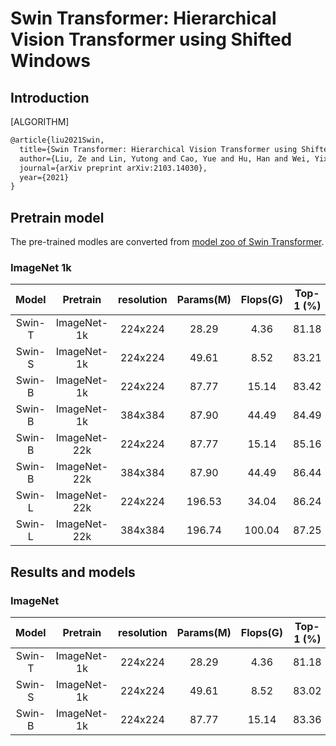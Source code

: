 # Swin Transformer: Hierarchical Vision Transformer using Shifted Windows
<!-- {Swin Transformer} -->

## Introduction

[ALGORITHM]

```latex
@article{liu2021Swin,
  title={Swin Transformer: Hierarchical Vision Transformer using Shifted Windows},
  author={Liu, Ze and Lin, Yutong and Cao, Yue and Hu, Han and Wei, Yixuan and Zhang, Zheng and Lin, Stephen and Guo, Baining},
  journal={arXiv preprint arXiv:2103.14030},
  year={2021}
}
```

## Pretrain model

The pre-trained modles are converted from [model zoo of Swin Transformer](https://github.com/microsoft/Swin-Transformer#main-results-on-imagenet-with-pretrained-models).

### ImageNet 1k

|   Model   |  Pretrain    | resolution  | Params(M) |  Flops(G) | Top-1 (%) | Top-5 (%) | Download |
|:---------:|:------------:|:-----------:|:---------:|:---------:|:---------:|:---------:|:--------:|
|  Swin-T   | ImageNet-1k  |   224x224   |   28.29   |    4.36   |   81.18   |   95.52   | [model](https://download.openmmlab.com/mmclassification/v0/swin-transformer/convert/swin_tiny_patch4_window7_224-160bb0a5.pth)|
|  Swin-S   | ImageNet-1k  |   224x224   |   49.61   |    8.52   |   83.21   |   96.25   | [model](https://download.openmmlab.com/mmclassification/v0/swin-transformer/convert/swin_small_patch4_window7_224-cc7a01c9.pth)|
|  Swin-B   | ImageNet-1k  |   224x224   |   87.77   |   15.14   |   83.42   |   96.44   | [model](https://download.openmmlab.com/mmclassification/v0/swin-transformer/convert/swin_base_patch4_window7_224-4670dd19.pth)|
|  Swin-B   | ImageNet-1k  |   384x384   |   87.90   |   44.49   |   84.49   |   96.95   | [model](https://download.openmmlab.com/mmclassification/v0/swin-transformer/convert/swin_base_patch4_window12_384-02c598a4.pth)|
|  Swin-B   | ImageNet-22k |   224x224   |   87.77   |   15.14   |   85.16   |   97.50   | [model](https://download.openmmlab.com/mmclassification/v0/swin-transformer/convert/swin_base_patch4_window7_224_22kto1k-f967f799.pth)|
|  Swin-B   | ImageNet-22k |   384x384   |   87.90   |   44.49   |   86.44   |   98.05   | [model](https://download.openmmlab.com/mmclassification/v0/swin-transformer/convert/swin_base_patch4_window12_384_22kto1k-d59b0d1d.pth)|
|  Swin-L   | ImageNet-22k |   224x224   |  196.53   |   34.04   |   86.24   |   97.88   | [model](https://download.openmmlab.com/mmclassification/v0/swin-transformer/convert/swin_large_patch4_window7_224_22kto1k-5f0996db.pth)|
|  Swin-L   | ImageNet-22k |   384x384   |  196.74   |  100.04   |   87.25   |   98.25   | [model](https://download.openmmlab.com/mmclassification/v0/swin-transformer/convert/swin_large_patch4_window12_384_22kto1k-0a40944b.pth)|


## Results and models

### ImageNet
|   Model   |  Pretrain    | resolution  | Params(M) |  Flops(G) | Top-1 (%) | Top-5 (%) |   Config   | Download |
|:---------:|:------------:|:-----------:|:---------:|:---------:|:---------:|:---------:|:----------:|:--------:|
|  Swin-T   | ImageNet-1k  |   224x224   |   28.29   |    4.36   |   81.18   |   95.61   | [config](https://github.com/open-mmlab/mmclassification/blob/master/configs/swin_transformer/swin_tiny_224_b16x64_300e_imagenet.py) | [model](https://download.openmmlab.com/mmclassification/v0/swin-transformer/swin_tiny_224_b16x64_300e_imagenet_20210616_090925-66df6be6.pth)  &#124; [log](https://download.openmmlab.com/mmclassification/v0/swin-transformer/swin_tiny_224_b16x64_300e_imagenet_20210616_090925.log.json)|
|  Swin-S   | ImageNet-1k  |   224x224   |   49.61   |    8.52   |   83.02   |   96.29   | [config](https://github.com/open-mmlab/mmclassification/blob/master/configs/swin_transformer/swin_small_224_b16x64_300e_imagenet.py) | [model](https://download.openmmlab.com/mmclassification/v0/swin-transformer/swin_small_224_b16x64_300e_imagenet_20210615_110219-7f9d988b.pth)  &#124; [log](https://download.openmmlab.com/mmclassification/v0/swin-transformer/swin_small_224_b16x64_300e_imagenet_20210615_110219.log.json)|
|  Swin-B   | ImageNet-1k  |   224x224   |   87.77   |   15.14   |   83.36   |   96.44   | [config](https://github.com/open-mmlab/mmclassification/blob/master/configs/swin_transformer/swin_base_224_b16x64_300e_imagenet.py) | [model](https://download.openmmlab.com/mmclassification/v0/swin-transformer/swin_base_224_b16x64_300e_imagenet_20210616_190742-93230b0d.pth)  &#124; [log](https://download.openmmlab.com/mmclassification/v0/swin-transformer/swin_base_224_b16x64_300e_imagenet_20210616_190742.log.json)|
